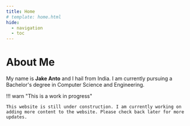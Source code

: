 ```yaml
---
title: Home
# template: home.html
hide:
  - navigation
  - toc
---
```


# About Me

My name is **Jake Anto** and I hail from India. I am currently pursuing a Bachelor's degree in Computer Science and Engineering.

!!! warn "This is a work in progress"

    This website is still under construction. I am currently working on adding more content to the website. Please check back later for more updates.
